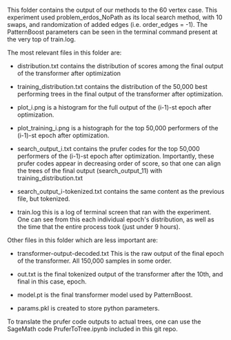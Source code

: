 This folder contains the output of our methods to the 60 vertex case. This experiment used problem_erdos_NoPath as its local search method, with 10 swaps, and randomization of added edges (i.e. order_edges = -1). The PatternBoost parameters can be seen in the terminal command present at the very top of train.log.

The most relevant files in this folder are:

- distribution.txt contains the distribution of scores among the final output of the transformer after optimization

- training_distribution.txt contains the distribution of the 50,000 best performing trees in the final output of the transformer after optimization.

- plot_i.png is a histogram for the full output of the (i-1)-st epoch after optimization.

- plot_training_i.png is a histograph for the top 50,000 performers of the (i-1)-st epoch after optimization.

- search_output_i.txt contains the prufer codes for the top 50,000 performers of the (i-1)-st epoch after optimization. Importantly, these prufer codes appear in decreasing order of score, so that one can align the trees of the final output (search_output_11) with training_distribution.txt

- search_output_i-tokenized.txt contains the same content as the previous file, but tokenized.

- train.log this is a log of terminal screen that ran with the experiment. One can see from this each individual epoch's distribution, as well as the time that the entire process took (just under 9 hours).


Other files in this folder which are less important are:

- transformer-output-decoded.txt This is the raw output of the final epoch of the transformer. All 150,000 samples in some order.

- out.txt is the final tokenized output of the transformer after the 10th, and final in this case, epoch.

- model.pt is the final transformer model used by PatternBoost.

- params.pkl is created to store python parameters.


To translate the prufer code outputs to actual trees, one can use the SageMath code PruferToTree.ipynb included in this git repo.

